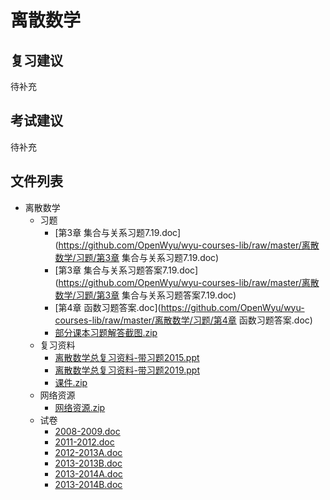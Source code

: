 # 离散数学

## 复习建议

待补充

## 考试建议

待补充

## 文件列表

- 离散数学
    - 习题
        - [第3章  集合与关系习题7.19.doc](https://github.com/OpenWyu/wyu-courses-lib/raw/master/离散数学/习题/第3章  集合与关系习题7.19.doc)
        - [第3章  集合与关系习题答案7.19.doc](https://github.com/OpenWyu/wyu-courses-lib/raw/master/离散数学/习题/第3章  集合与关系习题答案7.19.doc)
        - [第4章 函数习题答案.doc](https://github.com/OpenWyu/wyu-courses-lib/raw/master/离散数学/习题/第4章 函数习题答案.doc)
        - [部分课本习题解答截图.zip](https://github.com/OpenWyu/wyu-courses-lib/raw/master/离散数学/习题/部分课本习题解答截图.zip)
    - 复习资料
        - [离散数学总复习资料-带习题2015.ppt](https://github.com/OpenWyu/wyu-courses-lib/raw/master/离散数学/复习资料/离散数学总复习资料-带习题2015.ppt)
        - [离散数学总复习资料-带习题2019.ppt](https://github.com/OpenWyu/wyu-courses-lib/raw/master/离散数学/复习资料/离散数学总复习资料-带习题2019.ppt)
        - [课件.zip](https://github.com/OpenWyu/wyu-courses-lib/raw/master/离散数学/复习资料/课件.zip)
    - 网络资源
        - [网络资源.zip](https://github.com/OpenWyu/wyu-courses-lib/raw/master/离散数学/网络资源/网络资源.zip)
    - 试卷
        - [2008-2009.doc](https://github.com/OpenWyu/wyu-courses-lib/raw/master/离散数学/试卷/2008-2009.doc)
        - [2011-2012.doc](https://github.com/OpenWyu/wyu-courses-lib/raw/master/离散数学/试卷/2011-2012.doc)
        - [2012-2013A.doc](https://github.com/OpenWyu/wyu-courses-lib/raw/master/离散数学/试卷/2012-2013A.doc)
        - [2013-2013B.doc](https://github.com/OpenWyu/wyu-courses-lib/raw/master/离散数学/试卷/2013-2013B.doc)
        - [2013-2014A.doc](https://github.com/OpenWyu/wyu-courses-lib/raw/master/离散数学/试卷/2013-2014A.doc)
        - [2013-2014B.doc](https://github.com/OpenWyu/wyu-courses-lib/raw/master/离散数学/试卷/2013-2014B.doc)
